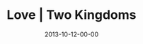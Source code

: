 ---
layout: message
category: message
series: "Kingdom Come"
title: "Love | Two Kingdoms"
date: 2013-10-12-00-00
message_id: 826
video-description: ""
video-title: "Love | Two Kingdoms"
video: "https://s3.amazonaws.com/crossroadsvideomessages/kingdom_come_1.mp4"
video-poster: "https://www.crossroads.net/uploadedfiles/Kingdom_Come_1.jpg"
audio-description: ""
audio: "http://www.crossroads.net/players/media/hq/kingdom_come_1.mp3"
audio-title: "Love | Two Kingdoms"
audio-duration: "44:26"
program-description: "Program &#58; Wk1 Kingdom Come"
program: "http://www.crossroads.net/players/media/hq/KingdomProgram_Week1_LO.pdf"
program-title: "Love | Two Kingdoms"
---